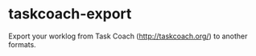 taskcoach-export
================

Export your worklog from Task Coach (http://taskcoach.org/) to another formats.
